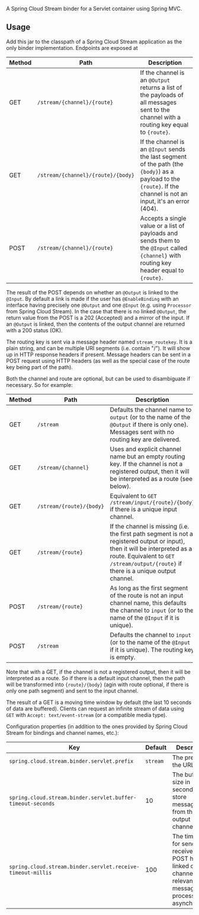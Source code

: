 A Spring Cloud Stream binder for a Servlet container using Spring MVC.

## Usage

Add this jar to the classpath of a Spring Cloud Stream application as the only binder implementation. Endpoints are exposed at

| Method    | Path                               | Description                |
|-----------|------------------------------------|----------------------------|
| GET       | `/stream/{channel}/{route}`        | If the channel is an `@Output` returns a list of the payloads of all messages sent to the channel with a routing key equal to `{route}`. |
| GET       | `/stream/{channel}/{route}/{body}` | If the channel is an `@Input` sends the last segment of the path (the `{body}`) as a payload to the `{route}`. If the channel is not an input, it's an error (404). |
| POST      | `/stream/{channel}/{route}`        | Accepts a single value or a list of payloads and sends them to the `@Input` called `{channel}` with routing key header equal to `{route}`.|

The result of the POST depends on whether an `@Output` is linked to the `@Input`. By default a link is made if the user has `@EnableBinding` with an interface having precisely one `@Output` and one `@Input` (e.g. using `Processor` from Spring Cloud Stream).  In the case that there is no linked `@Output`, the return value from the POST is a 202 (Accepted) and a mirror of the input. If an `@Output` is linked, then the contents of the output channel are returned with a 200 status (OK).

The routing key is sent via a message header named `stream_routekey`. It is a plain string, and can be multiple URI segments (i.e. contain "/"). It will show up in HTTP response headers if present. Message headers can be sent in a POST request using HTTP headers (as well as the special case of the route key being part of the path).

Both the channel and route are optional, but can be used to disambiguate if necessary. So for example:

| Method    | Path                     | Description                |
|-----------|--------------------------|----------------------------|
| GET       | `/stream`                | Defaults the channel name to `output` (or to the name of the `@Output` if there is only one). Messages sent with no routing key are delivered. |
| GET       | `/stream/{channel}`      | Uses and explicit channel name but an empty routing key. If the channel is not a registered output, then it will be interpreted as a route  (see below). |
| GET       | `/stream/{route}/{body}` | Equivalent to `GET /stream/input/{route}/{body}` if there is a unique input channel. |
| GET       | `/stream/{route}`        | If the channel is missing (i.e. the first path segment is not a registered output or input), then it will be interpreted as a route. Equivalent to `GET /stream/output/{route}` if there is a unique output channel. |
| POST      | `/stream/{route}`        | As long as the first segment of the route is not an input channel name, this defaults the channel to `input` (or to the name of the `@Input` if it is unique).|
| POST      | `/stream`                | Defaults the channel to `input` (or to the name of the `@Input` if it is unique). The routing key is empty.|


Note that with a GET, if the channel is not a registered output, then it will be interpreted as a route. So if there is a default input channel, then the path will be transformed into `{route}/{body}` (agin with route optional, if there is only one path segment) and sent to the input channel.

The result of a GET is a moving time window by default (the last 10 seconds of data are buffered). Clients can request an infinite stream of data using `GET` with `Accept: text/event-stream` (or a compatible media type).

Configuration properties (in addition to the ones provided by Spring Cloud Stream for bindings and channel names, etc.):

| Key                            | Default | Description                |
|--------------------------------|---------|----------------------------|
| `spring.cloud.stream.binder.servlet.prefix`         | `stream` | The prefix for the URL paths |
| `spring.cloud.stream.binder.servlet.buffer-timeout-seconds` | 10 | The buffer size in seconds to store messages from the output channels. |
| `spring.cloud.stream.binder.servlet.receive-timeout-millis` | 100 | The timeout for send and receive if POST has a linked output channel. Only relevant if the message processing is asynchronous. |
